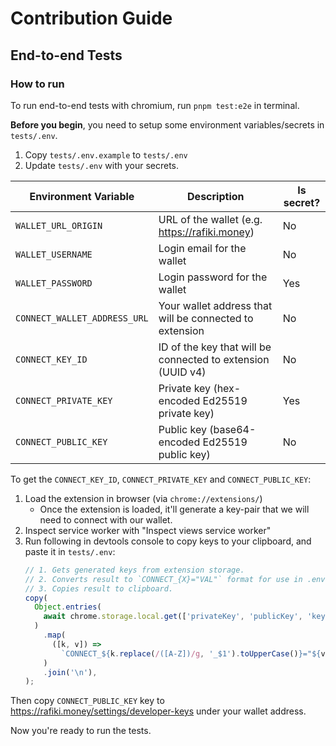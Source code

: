 # Contribution Guide

## End-to-end Tests

### How to run

To run end-to-end tests with chromium, run `pnpm test:e2e` in terminal.

**Before you begin**, you need to setup some environment variables/secrets in `tests/.env`.

1. Copy `tests/.env.example` to `tests/.env`
2. Update `tests/.env` with your secrets.

| Environment Variable         | Description                                                 | Is secret? |
| ---------------------------- | ----------------------------------------------------------- | ---------- |
| `WALLET_URL_ORIGIN`          | URL of the wallet (e.g. https://rafiki.money)               | No         |
| `WALLET_USERNAME`            | Login email for the wallet                                  | No         |
| `WALLET_PASSWORD`            | Login password for the wallet                               | Yes        |
| `CONNECT_WALLET_ADDRESS_URL` | Your wallet address that will be connected to extension     | No         |
| `CONNECT_KEY_ID`             | ID of the key that will be connected to extension (UUID v4) | No         |
| `CONNECT_PRIVATE_KEY`        | Private key (hex-encoded Ed25519 private key)               | Yes        |
| `CONNECT_PUBLIC_KEY`         | Public key (base64-encoded Ed25519 public key)              | No         |

To get the `CONNECT_KEY_ID`, `CONNECT_PRIVATE_KEY` and `CONNECT_PUBLIC_KEY`:

1. Load the extension in browser (via `chrome://extensions/`)
   - Once the extension is loaded, it'll generate a key-pair that we will need to connect with our wallet.
1. Inspect service worker with "Inspect views service worker"
1. Run following in devtools console to copy keys to your clipboard, and paste it in `tests/.env`:
   ```js
   // 1. Gets generated keys from extension storage.
   // 2. Converts result to `CONNECT_{X}="VAL"` format for use in .env file.
   // 3. Copies result to clipboard.
   copy(
     Object.entries(
       await chrome.storage.local.get(['privateKey', 'publicKey', 'keyId']),
     )
       .map(
         ([k, v]) =>
           `CONNECT_${k.replace(/([A-Z])/g, '_$1').toUpperCase()}="${v}"`,
       )
       .join('\n'),
   );
   ```

Then copy `CONNECT_PUBLIC_KEY` key to https://rafiki.money/settings/developer-keys under your wallet address.

Now you're ready to run the tests.
